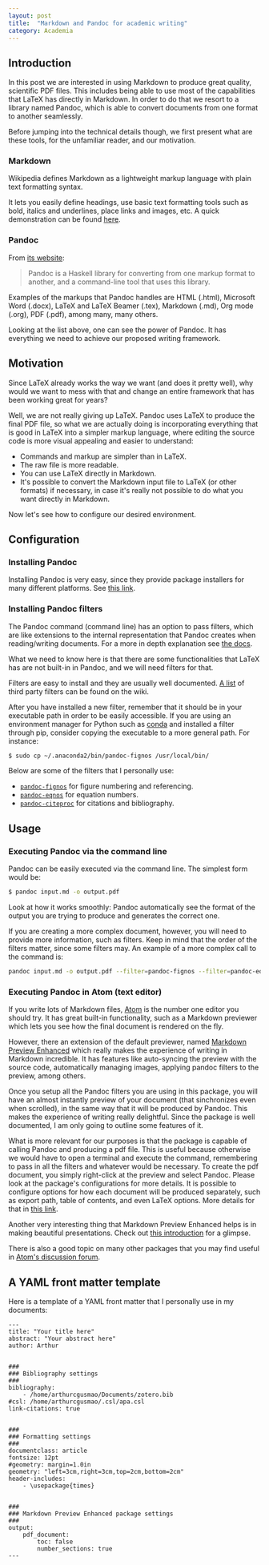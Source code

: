```yaml
---
layout: post
title:  "Markdown and Pandoc for academic writing"
category: Academia
---
```



## Introduction

In this post we are interested in using Markdown to produce great quality, scientific PDF files. This includes being able to use most of the capabilities that LaTeX has directly in Markdown. In order to do that we resort to a library named Pandoc, which is able to convert documents from one format to another seamlessly.

Before jumping into the technical details though, we first present what are these tools, for the unfamiliar reader, and our motivation.


### Markdown

Wikipedia defines Markdown as a lightweight markup language with plain text formatting syntax.

It lets you easily define headings, use basic text formatting tools such as bold, italics and underlines, place links and images, etc. A quick demonstration can be found [here](http://www.unexpected-vortices.com/sw/rippledoc/quick-markdown-example.html).


### Pandoc

From [its website](https://pandoc.org/MANUAL.html):

> Pandoc is a Haskell library for converting from one markup format to another, and a command-line tool that uses this library.

Examples of the markups that Pandoc handles are HTML (.html), Microsoft Word (.docx), LaTeX and LaTeX Beamer (.tex), Markdown (.md), Org mode (.org), PDF (.pdf), among many, many others.

Looking at the list above, one can see the power of Pandoc. It has everything we need to achieve our proposed writing framework.


## Motivation

Since LaTeX already works the way we want (and does it pretty well), why would we want to mess with that and change an entire framework that has been working great for years?

Well, we are not really giving up LaTeX. Pandoc uses LaTeX to produce the final PDF file, so what we are actually doing is incorporating everything that is good in LaTeX into a simpler markup language, where editing the source code is more visual appealing and easier to understand:

- Commands and markup are simpler than in LaTeX.
- The raw file is more readable.
- You can use LaTeX directly in Markdown.
- It's possible to convert the Markdown input file to LaTeX (or other formats) if necessary, in case it's really not possible to do what you want directly in Markdown.

Now let's see how to configure our desired environment.




## Configuration


### Installing Pandoc

Installing Pandoc is very easy, since they provide package installers for many different platforms. See [this link](https://pandoc.org/installing.html).


### Installing Pandoc filters

The Pandoc command (command line) has an option to pass filters, which are like extensions to the internal representation that Pandoc creates when reading/writing documents. For a more in depth explanation see [the docs](https://pandoc.org/filters.html).

What we need to know here is that there are some functionalities that LaTeX has are not built-in in Pandoc, and we will need filters for that.

Filters are easy to install and they are usually well documented. [A list](https://github.com/jgm/pandoc/wiki/Pandoc-Filters) of third party filters can be found on the wiki.

After you have installed a new filter, remember that it should be in your executable path in order to be easily accessible. If you are using an environment manager for Python such as [conda](https://conda.io/) and installed a filter through pip, consider copying the executable to a more general path. For instance:

```bash
$ sudo cp ~/.anaconda2/bin/pandoc-fignos /usr/local/bin/
```

Below are some of the filters that I personally use:

- [`pandoc-fignos`](https://github.com/tomduck/pandoc-fignos) for figure numbering and referencing.
- [`pandoc-eqnos`](https://github.com/tomduck/pandoc-eqnos) for equation numbers.
- [`pandoc-citeproc`](https://github.com/jgm/pandoc-citeproc) for citations and bibliography.


## Usage

### Executing Pandoc via the command line

Pandoc can be easily executed via the command line. The simplest form would be:

```bash
$ pandoc input.md -o output.pdf
```

Look at how it works smoothly: Pandoc automatically see the format of the output you are trying to produce and generates the correct one.

If you are creating a more complex document, however, you will need to provide more information, such as filters. Keep in mind that the order of the filters matter, since some filters may. An example of a more complex call to the command is:


```bash
pandoc input.md -o output.pdf --filter=pandoc-fignos --filter=pandoc-eqnos --filter=pandoc-citeproc --number-sections
```


### Executing Pandoc in Atom (text editor)

If you write lots of Markdown files, [Atom](http://atom.io) is the number one editor you should try. It has great built-in functionality, such as a Markdown previewer which lets you see how the final document is rendered on the fly.

However, there an extension of the default previewer, named [Markdown Preview Enhanced](https://github.com/shd101wyy/markdown-preview-enhanced) which really makes the experience of writing in Markdown incredible. It has features like auto-syncing the preview with the source code, automatically managing images, applying pandoc filters to the preview, among others.

Once you setup all the Pandoc filters you are using in this package, you will have an almost instantly preview of your document (that sinchronizes even when scrolled), in the same way that it will be produced by Pandoc. This makes the experience of writing really delightful. Since the package is well documented, I am only going to outline some features of it.

What is more relevant for our purposes is that the package is capable of calling Pandoc and producing a pdf file. This is useful because otherwise we would have to open a terminal and execute the command, remembering to pass in all the filters and whatever would be necessary. To create the pdf document, you simply right-click at the preview and select Pandoc. Please look at the package's configurations for more details. It is possible to configure options for how each document will be produced separately, such as export path, table of contents, and even LaTeX options. More details for that in [this link](https://shd101wyy.github.io/markdown-preview-enhanced/#/pandoc-pdf).

Another very interesting thing that Markdown Preview Enhanced helps is in making beautiful presentations. Check out [this introduction](https://rawgit.com/shd101wyy/markdown-preview-enhanced/master/docs/presentation-intro.html) for a glimpse.

There is also a good topic on many other packages that you may find useful in [Atom's discussion forum](https://discuss.atom.io/t/using-atom-for-academic-writing/19222).



## A YAML front matter template

Here is a template of a YAML front matter that I personally use in my documents:

```
---
title: "Your title here"
abstract: "Your abstract here"
author: Arthur


###
### Bibliography settings
###
bibliography:
    - /home/arthurcgusmao/Documents/zotero.bib
#csl: /home/arthurcgusmao/.csl/apa.csl
link-citations: true


###
### Formatting settings
###
documentclass: article
fontsize: 12pt
#geometry: margin=1.0in
geometry: "left=3cm,right=3cm,top=2cm,bottom=2cm"
header-includes:
    - \usepackage{times}


###
### Markdown Preview Enhanced package settings
###
output:
    pdf_document:
        toc: false
        number_sections: true
---
```

